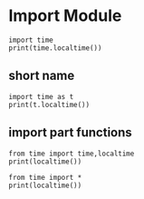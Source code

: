 # Import Module
```
import time
print(time.localtime())
```

## short name
```
import time as t
print(t.localtime())
```

## import part functions
```
from time import time,localtime
print(localtime())

from time import * 
print(localtime())
```
